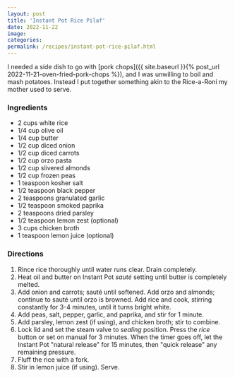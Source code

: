 ```yaml
---
layout: post
title: 'Instant Pot Rice Pilaf'
date: 2022-11-22
image:
categories:
permalink: /recipes/instant-pot-rice-pilaf.html
---
```


I needed a side dish to go with [pork chops]({{ site.baseurl }}{% post_url 2022-11-21-oven-fried-pork-chops %}), and I was unwilling to boil and mash potatoes. Instead I put together something akin to the Rice-a-Roni my mother used to serve.

### Ingredients

- 2 cups white rice
- 1/4 cup olive oil
- 1/4 cup butter
- 1/2 cup diced onion
- 1/2 cup diced carrots
- 1/2 cup orzo pasta
- 1/2 cup slivered almonds
- 1/2 cup frozen peas
- 1 teaspoon kosher salt
- 1/2 teaspoon black pepper
- 2 teaspoons granulated garlic
- 1/2 teaspoon smoked paprika
- 2 teaspoons dried parsley
- 1/2 teaspoon lemon zest (optional)
- 3 cups chicken broth
- 1 teaspoon lemon juice (optional)

### Directions

1. Rince rice thoroughly until water runs clear. Drain completely.
2. Heat oil and butter on Instant Pot _sauté_ setting until butter is completely melted.
3. Add onion and carrots; sauté until softened. Add orzo and almonds; continue to sauté until orzo is browned. Add rice and cook, stirring constantly for 3-4 minutes, until it turns bright white.
4. Add peas, salt, pepper, garlic, and paprika, and stir for 1 minute.
5. Add parsley, lemon zest (if using), and chicken broth; stir to combine.
6. Lock lid and set the steam valve to _sealing_ position. Press the _rice_ button or set on manual for 3 minutes. When the timer goes off, let the Instant Pot "natural release" for 15 minutes, then "quick release" any remaining pressure.
10. Fluff the rice with a fork.
11. Stir in lemon juice (if using). Serve.
